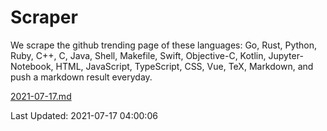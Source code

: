 # Scraper

We scrape the github trending page of these languages: Go, Rust, Python, Ruby, C++, C, Java, Shell, Makefile, Swift, Objective-C, Kotlin, Jupyter-Notebook, HTML, JavaScript, TypeScript, CSS, Vue, TeX, Markdown, and push a markdown result everyday.

[2021-07-17.md](https://github.com/yangwenmai/github-trending-backup/blob/master/2021-07-17.md)

Last Updated: 2021-07-17 04:00:06
